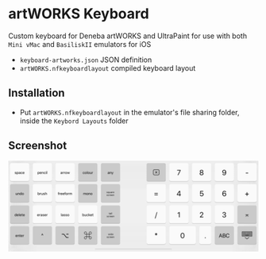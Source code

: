 # artWORKS Keyboard
Custom keyboard for Deneba artWORKS and UltraPaint for use with both `Mini vMac` and `BasiliskII` emulators for iOS

- `keyboard-artworks.json` JSON definition
- `artWORKS.nfkeyboardlayout` compiled keyboard layout

## Installation
- Put `artWORKS.nfkeyboardlayout` in the emulator's file sharing folder, inside the `Keybord Layouts` folder

## Screenshot

![artWORKS keyboard](screenshot.png)
